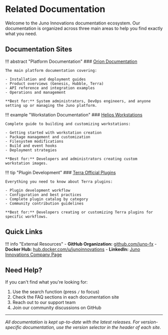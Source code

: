 # Related Documentation

Welcome to the Juno Innovations documentation ecosystem. Our documentation is organized across three main areas to help you find exactly what you need.

## Documentation Sites

!!! abstract "Platform Documentation"
    ### [Orion Documentation](https://juno-fx.github.io/Orion-Documentation/)
    
    The main platform documentation covering:
    
    - Installation and deployment guides
    - Product overviews (Genesis, Hubble, Terra)
    - API reference and integration examples
    - Operations and management
    
    **Best for:** System administrators, DevOps engineers, and anyone setting up or managing the Juno platform.

!!! example "Workstation Documentation"
    ### [Helios Workstations](https://juno-fx.github.io/Helios/)
    
    Complete guide to building and customizing workstations:
    
    - Getting started with workstation creation
    - Package management and customization
    - Filesystem modifications
    - Build and event hooks
    - Deployment strategies
    
    **Best for:** Developers and administrators creating custom workstation images.

!!! tip "Plugin Development"
    ### [Terra Official Plugins](https://juno-fx.github.io/Terra-Official-Plugins/)
    
    Everything you need to know about Terra plugins:
    
    - Plugin development workflow
    - Configuration and best practices
    - Complete plugin catalog by category
    - Community contribution guidelines
    
    **Best for:** Developers creating or customizing Terra plugins for specific workflows.

## Quick Links

!!! info "External Resources"
    - **GitHub Organization:** [github.com/juno-fx](https://github.com/juno-fx/)
    - **Docker Hub:** [hub.docker.com/u/junoinnovations](https://hub.docker.com/u/junoinnovations)
    - **LinkedIn:** [Juno Innovations Company Page](https://www.linkedin.com/company/juno-innovations/about/)

## Need Help?

If you can't find what you're looking for:

1. Use the search function (press `/` to focus)
2. Check the FAQ sections in each documentation site
3. Reach out to our support team
4. Join our community discussions on GitHub

---

*All documentation is kept up-to-date with the latest releases. For version-specific documentation, use the version selector in the header of each site.*